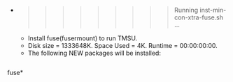 * >>>>>>>>> Running inst-min-con-xtra-fuse.sh ...
  * Install fuse(fusermount) to run TMSU.
  * Disk size = 1333648K. Space Used = 4K. Runtime = 00:00:00:00.
  * The following NEW packages will be installed:
  ```bash
fuse*
  ```
